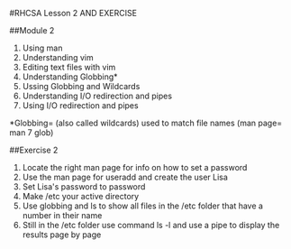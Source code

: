 #RHCSA Lesson 2 AND EXERCISE

##Module 2

1. Using man
2. Understanding vim
3. Editing text files with vim
4. Understanding Globbing*
5. Ussing Globbing and Wildcards
6. Understanding I/O redirection and pipes
7. Using I/O redirection and pipes


*Globbing= (also called wildcards) used to match file names (man page= man 7 glob)

##Exercise 2

1. Locate the right man page for info on how to set a password
2. Use the man page for useradd and create the user Lisa
3. Set Lisa's password to password
4. Make /etc your active directory
5. Use globbing and ls to show all files in the /etc folder that have a number in their name
6. Still in the /etc folder use command ls -l and use a pipe to display the results page by page